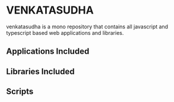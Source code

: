 # VENKATASUDHA

venkatasudha is a mono repository that contains all javascript and typescript based web applications and libraries.

## Applications Included

## Libraries Included

## Scripts
